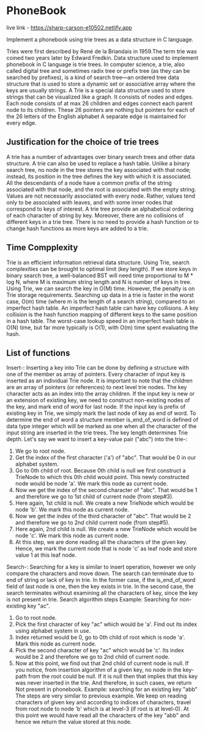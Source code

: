 # PhoneBook
live link  -   https://sharp-carson-e10502.netlify.app


Implement a phonebook using trie trees as a data structure in C language.

Tries were first described by René de la Briandais in 1959.The term trie was coined two years later by Edward Fredkin. Data structure used to implement phonebook in C language is trie trees. In computer science, a trie, also called digital tree and sometimes radix tree or prefix tree (as they can be searched by prefixes), is a kind of search tree—an ordered tree data structure that is used to store a dynamic set or associative array where the keys are usually strings. A Trie is a special data structure used to store strings that can be visualized like a graph. It consists of nodes and edges. Each node consists of at max 26 children and edges connect each parent node to its children. These 26 pointers are nothing but pointers for each of the 26 letters of the English alphabet A separate edge is maintained for every edge.

## Justification for the choice of trie trees

A trie has a number of advantages over binary search trees and other data structure. A trie can also be used to replace a hash table. Unlike a binary search tree, no node in the tree stores the key associated with that node; instead, its position in the tree defines the key with which it is associated. All the descendants of a node have a common prefix of the string associated with that node, and the root is associated with the empty string. Values are not necessarily associated with every node. Rather, values tend only to be associated with leaves, and with some inner nodes that correspond to keys of interest. A trie tree provide an alphabetical ordering of each character of string by key. Moreover, there are no collisions of different keys in a trie tree. There is no need to provide a hash function or to change hash functions as more keys are added to a trie.

## Time Compplexity

Trie is an efficient information retrieval data structure. Using Trie, search complexities can be brought to optimal limit (key length). If we store keys
in binary search tree, a well-balanced BST will need time proportional to M * log N, where M is maximum string length and N is number of keys in tree. Using Trie, we can search the key in O(M) time. However, the penalty is on Trie storage requirements. Searching up data in a trie is faster in the worst case, O(m) time (where m is the length of a search string), compared to an imperfect hash table. An imperfect hash table can have key collisions. A key collision is the hash function mapping of different keys to the same position in a hash table. The worst-case lookup speed in an imperfect hash table is O(N) time, but far more typically is O(1), with O(m) time spent evaluating the hash.

## List of functions
Insert-: Inserting a key into Trie can be done by defining a structure with one of the member as array of pointers. Every character of input key is inserted as an individual Trie node. It is important to note that the children are an array of pointers (or references) to next level trie nodes. The key character acts as an index into the array children. If the input key is new or an extension of existing key, we need to construct non-existing nodes of the key, and mark end of word for last node. If the input key is prefix of existing key in Trie, we simply mark the last node of key as end of word. To determine the end of word a structure member is_end_of_word is defined of data type integer which will be marked as one when all the character of the input string are inserted in the trie trees. The key length determines Trie depth.
Let's say we want to insert a key-value pair ("abc") into the trie-:
1. We go to root node.
2. Get the index of the first character ('a') of "abc". That would be 0 in our alphabet system.
3. Go to 0th child of root. Because 0th child is null we first construct a TrieNode to which this 0th child would point. This
newly constructed node would be node 'a'. We mark this node as current node.
4. Now we get the index of the second character of "abc". That would be 1 and therefore we go to 1st child of current node (from step#3).
5. Here again, 1st child is null. We create a new TrieNode which would be node 'b'. We mark this node as current node.
6. Now we get the index of the third character of "abc". That would be 2 and therefore we go to 2nd child current node (from step#5).
7. Here again, 2nd child is null. We create a new TrieNode which would be node 'c'. We mark this node as current node.
8. At this step, we are done reading all the characters of the given key. Hence, we mark the current node that is node 'c' as leaf node and store value 1 at this leaf node.


Search-: Searching for a key is similar to insert operation, however we only compare the characters and move down. The search can terminate due to end of string or lack of key in trie. In the former case, if the is_end_of_word field of last node is one, then the key exists in trie. In the second case, the search terminates without examining all the characters of key, since the key is not present in trie.
Search algorithm steps
Example: Searching for non-existing key "ac".
1. Go to root node.
2. Pick the first character of key "ac" which would be 'a'. Find out its index using alphabet system in use.
3. Index returned would be 0, go to 0th child of root which is node 'a'. Mark this node as current node.
4. Pick the second character of key "ac" which would be 'c'. Its index would be 2 and therefore we go to 2nd child of current node.
5. Now at this point, we find out that 2nd child of current node is null. If you notice, from insertion algorithm of a given key, no node in the key-path from the root could be null. If it is null then that implies that this key was never inserted in the trie. And therefore, in such cases, we return Not present in phonebook.
Example: searching for an existing key "abb"
The steps are very similar to previous example. We keep on reading characters of given key and according to indices of characters, travel from root node to node 'b' which is at level-3 (if root is at level-0). At this point we would have read all the characters of the key "abb" and hence we return the value stored at this node.
